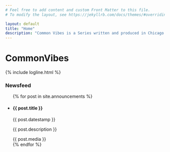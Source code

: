 ```yaml
---
# Feel free to add content and custom Front Matter to this file.
# To modify the layout, see https://jekyllrb.com/docs/themes/#overriding-theme-defaults

layout: default
title: "Home"
description: "Common Vibes is a Series written and produced in Chicago. What happens when four very different women room together? Sex. Not with each other (you wish), but they’re certainly open to exploring their own sexual antics."
---
```

  
<h1><span class="pink">Common</span><span class="blue">Vibes</span></h1>

{% include logline.html %}

<h3>Newsfeed</h3>



<ul>
{% for post in site.announcements %}
<li>
    <div class="post {{ post.border }} {{ post.background }}">
        <div class="post-description">
            <h4 class="{{ post.color }}">{{ post.title }}</h4>
            <p class="post-date {{ post.color }}">{{ post.datestamp }}</p>
            <p class="{{ post.color }}">{{ post.description }} </p>
        </div>
        <div class="post-content {{ post.type }}">
            {{ post.media }}
        </div>
    </div>
</li>
{% endfor %}
</ul>